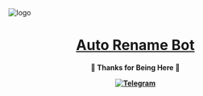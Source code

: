 <img src="https://graph.org/file/1b524479c325e34763fd8.jpg" alt="logo" target="/blank">

<h1 align="center">
 <b><a href="https://github.com/Codeflix-Bots/AutoRenameBot" target="/blank"> Auto Rename Bot </a></>
</h1>

<p align="center">🤍 Thanks for Being Here 🤍</p>

<!-- Add Telegram Link -->
<p align="center">
  <a href="https://t.me/your_username" target="_blank">
    <img src="https://img.shields.io/badge/Telegram-2CA5E0?style=for-the-badge&logo=telegram&logoColor=white" alt="Telegram">
  </a>
</p>
